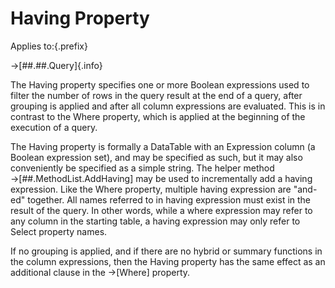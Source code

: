 # Having Property

Applies to:{.prefix}

→[##.##.Query]{.info}

The Having property specifies one or more Boolean expressions used to filter the number of rows
in the query result at the end of a query, after grouping is applied and after all column
expressions are evaluated. This is in contrast to the Where property, which is applied at the
beginning of the execution of a query.

The Having property is formally a DataTable with an Expression column (a Boolean expression set),
and may be specified as such, but it may also conveniently be specified as a simple string. The
helper method →[##.MethodList.AddHaving] may be used to incrementally add a having expression.
Like the Where property, multiple having expression are "and-ed" together. All names referred to in
having expression must exist in the result of the query. In other words, while a where expression
may refer to any column in the starting table, a having expression may only refer to Select
property names.

If no grouping is applied, and if there are no hybrid or summary functions in the column
expressions, then the Having property has the same effect as an additional clause in the →[Where] property.

